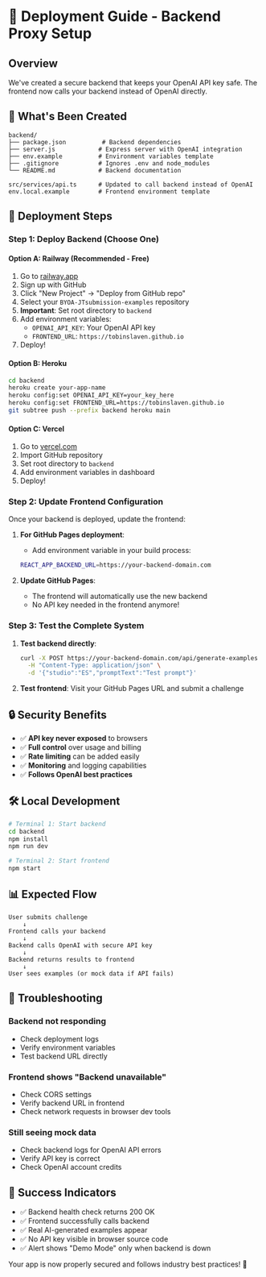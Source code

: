 # 🚀 Deployment Guide - Backend Proxy Setup

## Overview
We've created a secure backend that keeps your OpenAI API key safe. The frontend now calls your backend instead of OpenAI directly.

## 📁 What's Been Created

```
backend/
├── package.json          # Backend dependencies
├── server.js            # Express server with OpenAI integration
├── env.example          # Environment variables template
├── .gitignore           # Ignores .env and node_modules
└── README.md            # Backend documentation

src/services/api.ts      # Updated to call backend instead of OpenAI
env.local.example        # Frontend environment template
```

## 🎯 Deployment Steps

### Step 1: Deploy Backend (Choose One)

#### Option A: Railway (Recommended - Free)
1. Go to [railway.app](https://railway.app)
2. Sign up with GitHub
3. Click "New Project" → "Deploy from GitHub repo"
4. Select your `BYOA-JTsubmission-examples` repository
5. **Important**: Set root directory to `backend`
6. Add environment variables:
   - `OPENAI_API_KEY`: Your OpenAI API key
   - `FRONTEND_URL`: `https://tobinslaven.github.io`
7. Deploy!

#### Option B: Heroku
```bash
cd backend
heroku create your-app-name
heroku config:set OPENAI_API_KEY=your_key_here
heroku config:set FRONTEND_URL=https://tobinslaven.github.io
git subtree push --prefix backend heroku main
```

#### Option C: Vercel
1. Go to [vercel.com](https://vercel.com)
2. Import GitHub repository
3. Set root directory to `backend`
4. Add environment variables in dashboard
5. Deploy!

### Step 2: Update Frontend Configuration

Once your backend is deployed, update the frontend:

1. **For GitHub Pages deployment**:
   - Add environment variable in your build process:
   ```bash
   REACT_APP_BACKEND_URL=https://your-backend-domain.com
   ```

2. **Update GitHub Pages**:
   - The frontend will automatically use the new backend
   - No API key needed in the frontend anymore!

### Step 3: Test the Complete System

1. **Test backend directly**:
   ```bash
   curl -X POST https://your-backend-domain.com/api/generate-examples \
     -H "Content-Type: application/json" \
     -d '{"studio":"ES","promptText":"Test prompt"}'
   ```

2. **Test frontend**: Visit your GitHub Pages URL and submit a challenge

## 🔒 Security Benefits

- ✅ **API key never exposed** to browsers
- ✅ **Full control** over usage and billing
- ✅ **Rate limiting** can be added easily
- ✅ **Monitoring** and logging capabilities
- ✅ **Follows OpenAI best practices**

## 🛠️ Local Development

```bash
# Terminal 1: Start backend
cd backend
npm install
npm run dev

# Terminal 2: Start frontend
npm start
```

## 📊 Expected Flow

```
User submits challenge
    ↓
Frontend calls your backend
    ↓
Backend calls OpenAI with secure API key
    ↓
Backend returns results to frontend
    ↓
User sees examples (or mock data if API fails)
```

## 🚨 Troubleshooting

### Backend not responding
- Check deployment logs
- Verify environment variables
- Test backend URL directly

### Frontend shows "Backend unavailable"
- Check CORS settings
- Verify backend URL in frontend
- Check network requests in browser dev tools

### Still seeing mock data
- Check backend logs for OpenAI API errors
- Verify API key is correct
- Check OpenAI account credits

## 🎉 Success Indicators

- ✅ Backend health check returns 200 OK
- ✅ Frontend successfully calls backend
- ✅ Real AI-generated examples appear
- ✅ No API key visible in browser source code
- ✅ Alert shows "Demo Mode" only when backend is down

Your app is now properly secured and follows industry best practices! 🚀
